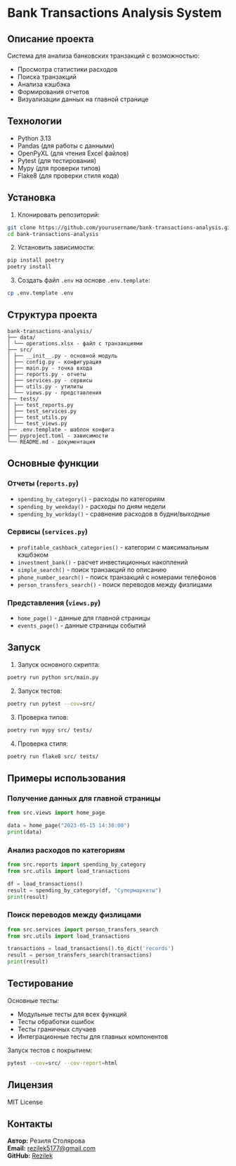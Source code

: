# Bank Transactions Analysis System

## Описание проекта

Система для анализа банковских транзакций с возможностью:
- Просмотра статистики расходов
- Поиска транзакций
- Анализа кэшбэка
- Формирования отчетов
- Визуализации данных на главной странице

## Технологии

- Python 3.13
- Pandas (для работы с данными)
- OpenPyXL (для чтения Excel файлов)
- Pytest (для тестирования)
- Mypy (для проверки типов)
- Flake8 (для проверки стиля кода)

## Установка

1. Клонировать репозиторий:
```bash
git clone https://github.com/yourusername/bank-transactions-analysis.git
cd bank-transactions-analysis
```

2. Установить зависимости:
```bash
pip install poetry
poetry install
```

3. Создать файл `.env` на основе `.env.template`:
```bash
cp .env.template .env
```

## Структура проекта

```
bank-transactions-analysis/
├── data/
│ └── operations.xlsx - файл с транзакциями
├── src/
│ ├── __init__.py - основной модуль
│ ├── config.py - конфигурация
│ ├── main.py - точка входа
│ ├── reports.py - отчеты
│ ├── services.py - сервисы
│ ├── utils.py - утилиты
│ └── views.py - представления
├── tests/
│ ├── test_reports.py
│ ├── test_services.py
│ ├── test_utils.py
│ └── test_views.py
├── .env.template - шаблон конфига
├── pyproject.toml - зависимости
└── README.md - документация
```

## Основные функции

### Отчеты (`reports.py`)
- `spending_by_category()` - расходы по категориям
- `spending_by_weekday()` - расходы по дням недели
- `spending_by_workday()` - сравнение расходов в будни/выходные

### Сервисы (`services.py`)
- `profitable_cashback_categories()` - категории с максимальным кэшбэком
- `investment_bank()` - расчет инвестиционных накоплений
- `simple_search()` - поиск транзакций по описанию
- `phone_number_search()` - поиск транзакций с номерами телефонов
- `person_transfers_search()` - поиск переводов между физлицами

### Представления (`views.py`)
- `home_page()` - данные для главной страницы
- `events_page()` - данные страницы событий

## Запуск

1. Запуск основного скрипта:
```bash
poetry run python src/main.py
```

2. Запуск тестов:
```bash
poetry run pytest --cov=src/
```

3. Проверка типов:
```bash
poetry run mypy src/ tests/
```

4. Проверка стиля:
```bash
poetry run flake8 src/ tests/
```

## Примеры использования

### Получение данных для главной страницы
```python
from src.views import home_page

data = home_page("2023-05-15 14:30:00")
print(data)
```

### Анализ расходов по категориям
```python
from src.reports import spending_by_category
from src.utils import load_transactions

df = load_transactions()
result = spending_by_category(df, "Супермаркеты")
print(result)
```

### Поиск переводов между физлицами
```python
from src.services import person_transfers_search
from src.utils import load_transactions

transactions = load_transactions().to_dict('records')
result = person_transfers_search(transactions)
print(result)
```

## Тестирование

Основные тесты:

- Модульные тесты для всех функций
- Тесты обработки ошибок
- Тесты граничных случаев
- Интеграционные тесты для главных компонентов

Запуск тестов с покрытием:
```bash
pytest --cov=src/ --cov-report=html
```

## Лицензия

MIT License

## Контакты

**Автор:** Резиля Столярова  
**Email:** rezilek5177@gmail.com  
**GitHub:** [Rezilek](https://github.com/Rezilek)
